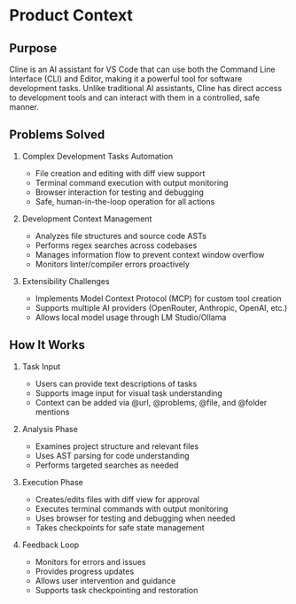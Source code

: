 # Product Context

## Purpose
Cline is an AI assistant for VS Code that can use both the Command Line Interface (CLI) and Editor, making it a powerful tool for software development tasks. Unlike traditional AI assistants, Cline has direct access to development tools and can interact with them in a controlled, safe manner.

## Problems Solved
1. Complex Development Tasks Automation
   - File creation and editing with diff view support
   - Terminal command execution with output monitoring
   - Browser interaction for testing and debugging
   - Safe, human-in-the-loop operation for all actions

2. Development Context Management
   - Analyzes file structures and source code ASTs
   - Performs regex searches across codebases
   - Manages information flow to prevent context window overflow
   - Monitors linter/compiler errors proactively

3. Extensibility Challenges
   - Implements Model Context Protocol (MCP) for custom tool creation
   - Supports multiple AI providers (OpenRouter, Anthropic, OpenAI, etc.)
   - Allows local model usage through LM Studio/Ollama

## How It Works
1. Task Input
   - Users can provide text descriptions of tasks
   - Supports image input for visual task understanding
   - Context can be added via @url, @problems, @file, and @folder mentions

2. Analysis Phase
   - Examines project structure and relevant files
   - Uses AST parsing for code understanding
   - Performs targeted searches as needed

3. Execution Phase
   - Creates/edits files with diff view for approval
   - Executes terminal commands with output monitoring
   - Uses browser for testing and debugging when needed
   - Takes checkpoints for safe state management

4. Feedback Loop
   - Monitors for errors and issues
   - Provides progress updates
   - Allows user intervention and guidance
   - Supports task checkpointing and restoration

